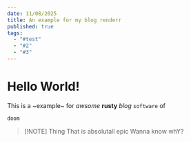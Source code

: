 ```yaml
---
date: 11/08/2025
title: An example for my blog renderr
published: true
tags:
  - "#test"
  - "#2"
  - "#3"
---
```


# Hello World!

This is a ~example~ for _awsome_ **rusty** _blog_ `software` of

```
doom
```

> [!NOTE] Thing
> That is absolutall epic
> Wanna know whY?
